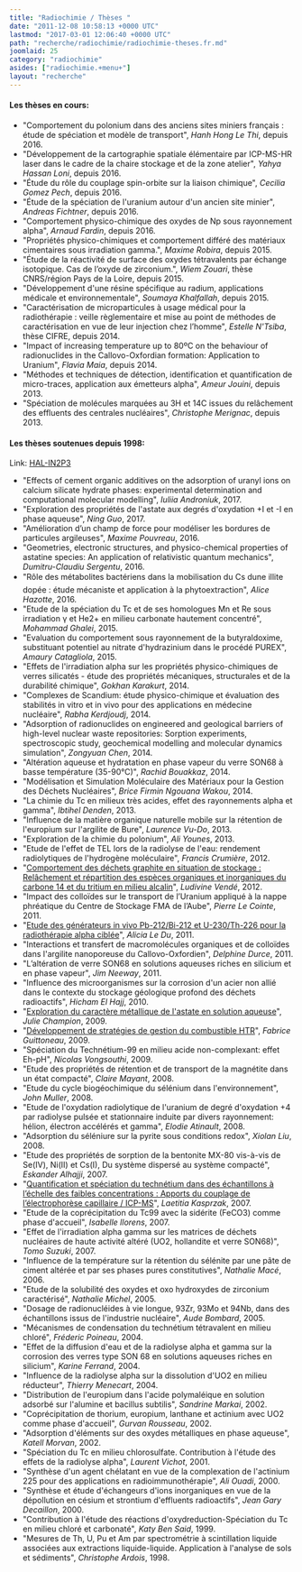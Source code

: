 ```yaml
---
title: "Radiochimie / Thèses "
date: "2011-12-08 10:58:13 +0000 UTC"
lastmod: "2017-03-01 12:06:40 +0000 UTC"
path: "recherche/radiochimie/radiochimie-theses.fr.md"
joomlaid: 25
category: "radiochimie"
asides: ["radiochimie.+menu+"]
layout: "recherche"
---
```

#### **Les thèses en cours:**

*   "Comportement du polonium dans des anciens sites miniers français : étude de spéciation et modèle de transport", _Hanh Hong Le Thi_, depuis 2016.
*   "Développement de la cartographie spatiale élémentaire par ICP-MS-HR laser dans le cadre de la chaire stockage et de la zone atelier", _Yahya Hassan Loni_, depuis 2016.
*   "Étude du rôle du couplage spin-orbite sur la liaison chimique", _Cecilia Gomez Pech_, depuis 2016.
*   "Étude de la spéciation de l'uranium autour d'un ancien site minier", _Andreas Fichtner_, depuis 2016.
*   "Comportement physico-chimique des oxydes de Np sous rayonnement alpha", _Arnaud Fardin_, depuis 2016.
*   "Propriétés physico-chimiques et comportement différé des matériaux cimentaires sous irradiation gamma.", _Maxime Robira_, depuis 2015.
*   "Étude de la réactivité de surface des oxydes tétravalents par échange isotopique. Cas de l’oxyde de zirconium.", _Wiem Zouari_, thèse CNRS/région Pays de la Loire, depuis 2015.
*   "Développement d'une résine spécifique au radium, applications médicale et environnementale", _Soumaya Khalfallah_, depuis 2015.
*   "Caractérisation de microparticules à usage médical pour la radiothérapie : veille règlementaire et mise au point de méthodes de caractérisation en vue de leur injection chez l’homme", _Estelle N'Tsiba_, thèse CIFRE, depuis 2014.
*   "Impact of increasing temperature up to 80ºC on the behaviour of radionuclides in the Callovo-Oxfordian formation: Application to Uranium", _Flavia Maia_, depuis 2014.
*   "Méthodes et techniques de détection, identification et quantification de micro-traces, application aux émetteurs alpha", _Ameur Jouini_, depuis 2013.
*   "Spéciation de molécules marquées au 3H et 14C issues du relâchement des effluents des centrales nucléaires", _Christophe Merignac_, depuis 2013.

#### **Les thèses soutenues depuis 1998:**

Link: [HAL-IN2P3](http://hal.in2p3.fr/search/index/?qa[localReference_s][]=SUBATECH-Radiochimie&sort=producedDate_tdate+desc&docType_s=THESE)

*   "Effects of cement organic additives on the adsorption of uranyl ions on calcium silicate hydrate phases: experimental determination and computational molecular modelling", _Iuliia Androniuk_, 2017.
*   "Exploration des propriétés de l'astate aux degrés d'oxydation +I et -I en phase aqueuse", _Ning Guo_, 2017.
*   "Amélioration d’un champ de force pour modéliser les bordures de particules argileuses", _Maxime Pouvreau_, 2016.
*   "Geometries, electronic structures, and physico-chemical properties of astatine species: An application of relativistic quantum mechanics", _Dumitru-Claudiu Sergentu_, 2016.
*   "Rôle des métabolites bactériens dans la mobilisation du Cs dune illite dopée : étude mécaniste et application à la phytoextraction", _Alice Hazotte_, 2016.
*   "Etude de la spéciation du Tc et de ses homologues Mn et Re sous irradiation γ et He2+ en milieu carbonate hautement concentré", _Mohammad Ghalei_, 2015.
*   "Evaluation du comportement sous rayonnement de la butyraldoxime, substituant potentiel au nitrate d'hydrazinium dans le procédé PUREX", _Amaury Catagliola_, 2015.
*   "Effets de l'irradiation alpha sur les propriétés physico-chimiques de verres silicatés - étude des propriétés mécaniques, structurales et de la durabilité chimique", _Gokhan Karakurt_, 2014.
*   "Complexes de Scandium: étude physico-chimique et évaluation des stabilités in vitro et in vivo pour des applications en médecine nucléaire", _Rabha Kerdjoudj_, 2014.
*   "Adsorption of radionuclides on engineered and geological barriers of high-level nuclear waste repositories: Sorption experiments, spectroscopic study, geochemical modelling and molecular dynamics simulation", _Zongyuan Chen_, 2014.
*   "Altération aqueuse et hydratation en phase vapeur du verre SON68 à basse température (35-90°C)", _Rachid Bouakkaz_, 2014.
*   "Modélisation et Simulation Moléculaire des Matériaux pour la Gestion des Déchets Nucléaires", _Brice Firmin Ngouana Wakou_, 2014.
*   "La chimie du Tc en milieux très acides, effet des rayonnements alpha et gamma", _Ibtihel Denden_, 2013.
*   "Influence de la matière organique naturelle mobile sur la rétention de l'europium sur l'argilite de Bure", _Laurence Vu-Do_, 2013.
*   "Exploration de la chimie du polonium", _Ali Younes_, 2013.
*   "Etude de l'effet de TEL lors de la radiolyse de l'eau: rendement radiolytiques de l'hydrogène moléculaire", _Francis Crumière_, 2012.
*   "[Comportement des déchets graphite en situation de stockage : Relâchement et répartition des espèces organiques et inorganiques du carbone 14 et du tritium en milieu alcalin](http://tel.archives-ouvertes.fr/docs/00/77/06/71/PDF/Vende_L_10_2012.pdf)", _Ludivine Vendé_, 2012.
*   "Impact des colloïdes sur le transport de l’Uranium appliqué à la nappe phréatique du Centre de Stockage FMA de l’Aube", _Pierre Le Cointe_, 2011.
*   "[Etude des générateurs in vivo Pb-212/Bi-212 et U-230/Th-226 pour la radiothérapie alpha ciblée](http://tel.archives-ouvertes.fr/docs/00/77/94/81/PDF/these_A.LeDu.pdf)", _Alicia Le Du_, 2011.
*   "Interactions et transfert de macromolécules organiques et de colloïdes dans l'argilite nanoporeuse du Callovo-Oxfordien", _Delphine Durce_, 2011.
*   "L’altération de verre SON68 en solutions aqueuses riches en silicium et en phase vapeur", _Jim Neeway_, 2011.
*   "Influence des microorganismes sur la corrosion d'un acier non allié dans le contexte du stockage géologique profond des déchets radioactifs", _Hicham El Hajj_, 2010.
*   "[Exploration du caractère métallique de l'astate en solution aqueuse](http://tel.archives-ouvertes.fr/docs/00/45/09/09/PDF/Manuscrit_veresion_finale.pdf)", _Julie Champion_, 2009.
*   "[Développement de stratégies de gestion du combustible HTR](http://tel.archives-ouvertes.fr/index.php?halsid=52hm29lrrfujkficsh3dp2cah3&view_this_doc=tel-00456995&version=1)", _Fabrice Guittoneau_, 2009.
*   "Spéciation du Technétium-99 en milieu acide non-complexant: effet Eh-pH", _Nicolas Vongsouthi_, 2009.
*   "Etude des propriétés de rétention et de transport de la magnétite dans un état compacté", _Claire Mayant_, 2008.
*   "Etude du cycle biogéochimique du sélénium dans l'environnement", _John Muller_, 2008.
*   "Etude de l'oxydation radiolytique de l'uranium de degré d'oxydation +4 par radiolyse pulsée et stationnaire induite par divers rayonnement: hélion, électron accélérés et gamma", _Elodie Atinault_, 2008.
*   "Adsorption du séléniure sur la pyrite sous conditions redox", _Xiolan Liu_, 2008.
*   "Etude des propriétés de sorption de la bentonite MX-80 vis-à-vis de Se(IV), Ni(II) et Cs(I), Du système dispersé au système compacté", _Eskander Alhajji_, 2007.
*   "[Quantification et spéciation du technétium dans des échantillons à l’échelle des faibles concentrations : Apports du couplage de l’électrophorèse capillaire / ICP-MS](http://www.irsn.fr/FR/Larecherche/Formation_recherche/Theses/Theses-soutenues/DRPH/Documents/2007-These-Kasprzak.pdf)", _Laetitia Kasprzak_, 2007.
*   "Etude de la coprécipitation du Tc99 avec la sidérite (FeCO3) comme phase d'accueil", _Isabelle llorens_, 2007.
*   "Effet de l'irradiation alpha gamma sur les matrices de déchets nucléaires de haute activité altéré (UO2, hollandite et verre SON68)", _Tomo Suzuki_, 2007.
*   "Influence de la température sur la rétention du sélénite par une pâte de ciment altérée et par ses phases pures constitutives", _Nathalie Macé_, 2006.
*   "Etude de la solubilité des oxydes et oxo hydroxydes de zirconium caractérisé", _Nathalie Michel_, 2005.
*   "Dosage de radionucléides à vie longue, 93Zr, 93Mo et 94Nb, dans des échantillons issus de l'industrie nucléaire", _Aude Bombard_, 2005.
*   "Mécanismes de condensation du technétium tétravalent en milieu chloré", _Fréderic Poineau_, 2004.
*   "Effet de la diffusion d'eau et de la radiolyse alpha et gamma sur la corrosion des verres type SON 68 en solutions aqueuses riches en silicium", _Karine Ferrand_, 2004.
*   "Influence de la radiolyse alpha sur la dissolution d'UO2 en milieu réducteur", _Thierry Menecart_, 2004.
*   "Distribution de l'europium dans l'acide polymaléique en solution adsorbé sur l'alumine et bacillus subtilis", _Sandrine Markai_, 2002.
*   "Coprécipitation de thorium, europium, lanthane et actinium avec UO2 comme phase d'accueil", _Gurvan Rousseau_, 2002.
*   "Adsorption d'éléments sur des oxydes métalliques en phase aqueuse", _Katell Morvan_, 2002.
*   "Spéciation du Tc en milieu chlorosulfate. Contribution à l'étude des effets de la radiolyse alpha", _Laurent Vichot_, 2001.
*   "Synthèse d'un agent chélatant en vue de la complexation de l'actinium 225 pour des applications en radioimmunothérapie", _Ali Ouadi_, 2000.
*   "Synthèse et étude d'échangeurs d'ions inorganiques en vue de la dépollution en césium et strontium d'effluents radioactifs", _Jean Gary Decaillon_, 2000.
*   "Contribution à l'étude des réactions d'oxydreduction-Spéciation du Tc en milieu chloré et carbonaté", _Katy Ben Said_, 1999.
*   "Mesures de Th, U, Pu et Am par spectrométrie à scintillation liquide associées aux extractions liquide-liquide. Application à l'analyse de sols et sédiments", _Christophe Ardois_, 1998.
